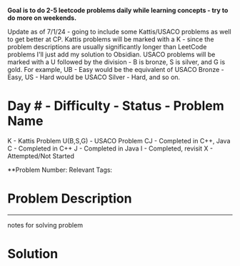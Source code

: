 **Goal is to do 2-5 leetcode problems daily while learning concepts - try to do more on weekends.**

Update as of 7/1/24 - going to include some Kattis/USACO problems as well to get better at CP. Kattis problems will be marked with a K - since the problem descriptions are usually significantly longer than LeetCode problems I'll just add my solution to Obsidian.
USACO problems will be marked with a U followed by the division - B is bronze, S is silver, and G is gold. For example, UB - Easy would be the equivalent of USACO Bronze - Easy, US - Hard would be USACO Silver - Hard, and so on.

<h1> Day # - Difficulty - Status - Problem Name </h1>
K - Kattis Problem
U(B,S,G) - USACO Problem
CJ - Completed in C++, Java
C - Completed in C++
J - Completed in Java
I - Completed, revisit
X - Attempted/Not Started

**Problem Number: 
Relevant Tags:
<h1> Problem Description </h1>


-----
notes for solving problem 

<h1> Solution </h1>
